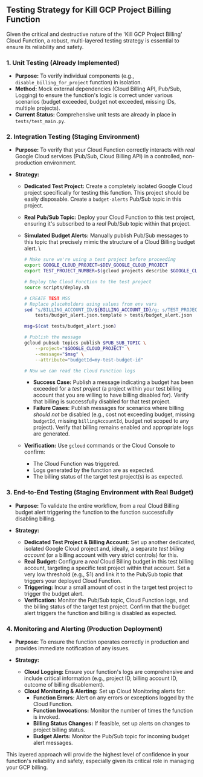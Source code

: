 ## Testing Strategy for Kill GCP Project Billing Function

Given the critical and destructive nature of the 'Kill GCP Project Billing' Cloud Function, a robust, multi-layered testing strategy is essential to ensure its reliability and safety.

### 1. Unit Testing (Already Implemented)

*   **Purpose:** To verify individual components (e.g., `disable_billing_for_project` function) in isolation.
*   **Method:** Mock external dependencies (Cloud Billing API, Pub/Sub, Logging) to ensure the function's logic is correct under various scenarios (budget exceeded, budget not exceeded, missing IDs, multiple projects).
*   **Current Status:** Comprehensive unit tests are already in place in `tests/test_main.py`.

### 2. Integration Testing (Staging Environment)

*   **Purpose:** To verify that your Cloud Function correctly interacts with *real* Google Cloud services (Pub/Sub, Cloud Billing API) in a controlled, non-production environment.

*   **Strategy:**
    *   **Dedicated Test Project:** Create a completely isolated Google Cloud project specifically for testing this function. This project should be easily disposable. Create a `budget-alerts` Pub/Sub topic in this project.
    *   **Real Pub/Sub Topic:** Deploy your Cloud Function to this test project, ensuring it's subscribed to a *real* Pub/Sub topic within that project.
    *   **Simulated Budget Alerts:** Manually publish Pub/Sub messages to this topic that precisely mimic the structure of a Cloud Billing budget alert. \
        ```bash
        # Make sure we're using a test project before proceeding
        export GOOGLE_CLOUD_PROJECT=$DEV_GOOGLE_CLOUD_PROJECT
        export TEST_PROJECT_NUMBER=$(gcloud projects describe $GOOGLE_CLOUD_PROJECT --format="value(projectNumber)")

        # Deploy the Cloud Function to the test project
        source scripts/deploy.sh

        # CREATE TEST MSG
        # Replace placeholders using values from env vars
        sed "s/BILLING_ACCOUNT_ID/${BILLING_ACCOUNT_ID}/g; s/TEST_PROJECT_NUMBER/${TEST_PROJECT_NUMBER}/g" \
            tests/budget_alert.json.template > tests/budget_alert.json

        msg=$(cat tests/budget_alert.json)

        # Publish the message
        gcloud pubsub topics publish $PUB_SUB_TOPIC \
            --project="$GOOGLE_CLOUD_PROJECT" \
            --message="$msg" \
            --attribute="budgetId=my-test-budget-id"

        # Now we can read the Cloud Function logs
        ```

        *   **Success Case:** Publish a message indicating a budget has been exceeded for a *test project* (a project within your test billing account that you are willing to have billing disabled for). Verify that billing is successfully disabled for that test project.
        *   **Failure Cases:** Publish messages for scenarios where billing *should not* be disabled (e.g., cost not exceeding budget, missing `budgetId`, missing `billingAccountId`, budget not scoped to any project). Verify that billing remains enabled and appropriate logs are generated.
    *   **Verification:** Use `gcloud` commands or the Cloud Console to confirm:
        *   The Cloud Function was triggered.
        *   Logs generated by the function are as expected.
        *   The billing status of the target test project(s) is as expected.

### 3. End-to-End Testing (Staging Environment with Real Budget)

*   **Purpose:** To validate the entire workflow, from a real Cloud Billing budget alert triggering the function to the function successfully disabling billing.

*   **Strategy:**
    *   **Dedicated Test Project & Billing Account:** Set up another dedicated, isolated Google Cloud project and, ideally, a separate *test billing account* (or a billing account with very strict controls) for this.
    *   **Real Budget:** Configure a *real* Cloud Billing budget in this test billing account, targeting a specific test project within that account. Set a very low threshold (e.g., $1) and link it to the Pub/Sub topic that triggers your deployed Cloud Function.
    *   **Triggering:** Incur a small amount of cost in the target test project to trigger the budget alert.
    *   **Verification:** Monitor the Pub/Sub topic, Cloud Function logs, and the billing status of the target test project. Confirm that the budget alert triggers the function and billing is disabled as expected.

### 4. Monitoring and Alerting (Production Deployment)

*   **Purpose:** To ensure the function operates correctly in production and provides immediate notification of any issues.

*   **Strategy:**
    *   **Cloud Logging:** Ensure your function's logs are comprehensive and include critical information (e.g., project ID, billing account ID, outcome of billing disablement).
    *   **Cloud Monitoring & Alerting:** Set up Cloud Monitoring alerts for:
        *   **Function Errors:** Alert on any errors or exceptions logged by the Cloud Function.
        *   **Function Invocations:** Monitor the number of times the function is invoked.
        *   **Billing Status Changes:** If feasible, set up alerts on changes to project billing status.
        *   **Budget Alerts:** Monitor the Pub/Sub topic for incoming budget alert messages.

This layered approach will provide the highest level of confidence in your function's reliability and safety, especially given its critical role in managing your GCP billing.